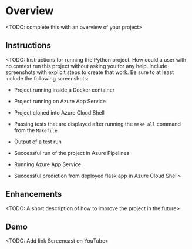 # Overview

<TODO: complete this with an overview of your project>

## Instructions

<TODO:  Instructions for running the Python project.  How could a user with no context run this project without asking you for any help.  Include screenshots with explicit steps to create that work. Be sure to at least include the following screenshots:

* Project running inside a Docker container

* Project running on Azure App Service

* Project cloned into Azure Cloud Shell

* Passing tests that are displayed after running the `make all` command from the `Makefile`

* Output of a test run

* Successful run of the project in Azure Pipelines

* Running Azure App Service

* Successful prediction from deployed flask app in Azure Cloud Shell> 

## Enhancements

<TODO: A short description of how to improve the project in the future>

## Demo 

<TODO: Add link Screencast on YouTube>


